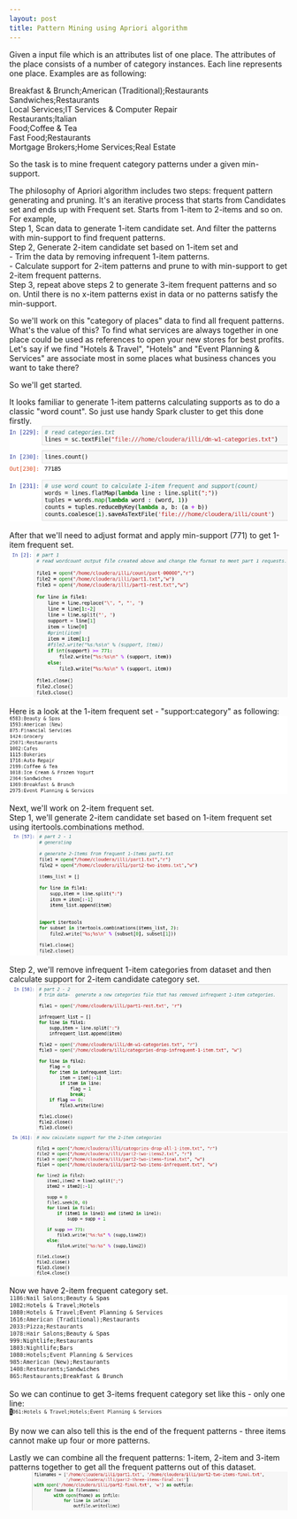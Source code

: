 ```yaml
---
layout: post
title: Pattern Mining using Apriori algorithm
---
```


Given a input file which is an attributes list of one place. The attributes of the place consists of a number of category instances. Each line represents one place. Examples are as following:  

Breakfast & Brunch;American (Traditional);Restaurants  
Sandwiches;Restaurants  
Local Services;IT Services & Computer Repair  
Restaurants;Italian  
Food;Coffee & Tea  
Fast Food;Restaurants  
Mortgage Brokers;Home Services;Real Estate  

So the task is to mine frequent category patterns under a given min-support.   

The philosophy of Apriori algorithm includes two steps: frequent pattern generating and pruning. It's an iterative process that starts from Candidates set and ends up with Frequent set. Starts from 1-item to 2-items and so on. For example,  
Step 1, Scan data to generate 1-item candidate set. And filter the patterns with min-support to find frequent patterns.  
Step 2,  Generate 2-item candidate set based on 1-item set and   
	- Trim the data by removing infrequent 1-item patterns.  
	- Calculate support for 2-item patterns and prune to with min-support to get 2-item frequent patterns.    
Step 3, repeat above steps 2 to generate 3-item frequent patterns and so on. Until there is no x-item patterns exist in data or no patterns satisfy the min-support.  

So we'll work on this "category of places" data to find all frequent patterns. What's the value of this? To find what services are always together in one place could be used as references to open your new stores for best profits.   
Let's say if we find "Hotels & Travel", "Hotels" and "Event Planning & Services" are associate most in some places what business chances you want to take there?   

So we'll get started.    

It looks familiar to generate 1-item patterns calculating supports as to do a classic "word count". So  just use handy Spark cluster to get this done firstly.    
![wc](/images/apriori/wc.png)   


After that we'll need to adjust format and apply min-support (771) to get 1-item frequent set.    
![part1](/images/apriori/part1.png)  

Here is a look at the 1-item frequent set - "support:category" as following:  
![item1](/images/apriori/item1.png)  


Next, we'll work on 2-item frequent set.  
Step 1, we'll generate 2-item candidate set based on 1-item frequent set using itertools.combinations method.  
![part21](/images/apriori/part21.png)

Step 2, we'll remove infrequent 1-item categories from dataset and then calculate support for 2-item candidate category set.  
![part22](/images/apriori/part22.png)  
![part23](/images/apriori/part23.png)  

Now we have 2-item frequent category set.  
![part24](/images/apriori/part24.png)  

So we can continue to get 3-items frequent category set like this - only one line:   
![part25](/images/apriori/part25.png)  


By now we can also tell this is the end of the frequent patterns - three items cannot make up four or more patterns.  

Lastly we can combine all the frequent patterns: 1-item, 2-item and 3-item patterns together to get all the frequent patterns out of this dataset.  
![last](/images/apriori/last.png)   
